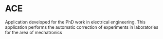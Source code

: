 # ACE
Application developed for the PhD work in electrical engineering. This application performs the automatic correction of experiments in laboratories for the area of ​​mechatronics
